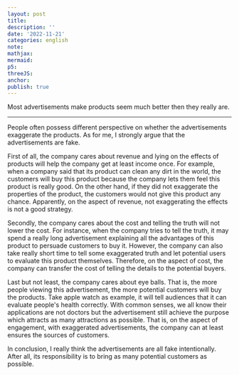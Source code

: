 ```yaml
---
layout: post
title:
description: ''
date: '2022-11-21'
categories: english
note:
mathjax:
mermaid:
p5:
threeJS:
anchor:
publish: true
---
```


Most advertisements make products seem much better then they really are.

---

People often possess different perspective on whether the advertisements exaggerate the products. As for me, I strongly argue that the advertisements are fake.

First of all, the company cares about revenue and lying on the effects of products will help the company get at least income once. For example, when a company said that its product can clean any dirt in the world, the customers will buy this product because the company lets them feel this product is really good. On the other hand, if they did not exaggerate the properties of the product, the customers would not give this product any chance. Apparently, on the aspect of revenue, not exaggerating the effects is not a good strategy.

Secondly, the company cares about the cost and telling the truth will not lower the cost. For instance, when the company tries to tell the truth, it may spend a really long advertisement explaining all the advantages of this product to persuade customers to buy it. However, the company can also take really short time to tell some exaggerated truth and let potential users to evaluate this product themselves. Therefore, on the aspect of cost, the company can transfer the cost of telling the details to the potential buyers.

Last but not least, the company cares about eye balls. That is, the more people viewing this advertisement, the more potential customers will buy the products. Take apple watch as example, it will tell audiences that it can evaluate people's health correctly. With common senses, we all know their applications are not doctors but the advertisement still achieve the purpose which attracts as many attractions as possible. That is, on the aspect of engagement, with exaggerated advertisements, the company can at least ensures the sources of customers.

In conclusion, I really think the advertisements are all fake intentionally. After all, its responsibility is to bring as many potential customers as possible.
